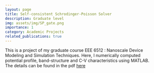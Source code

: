 ```yaml
---
layout: page
title: Self-consistent Schrodinger-Poisson Solver
description: Graduate level
img: assets/img/SP_gate.png
importance: 1
category: Academic Projects
related_publications: true
---
```


This is a project of my graduate course EEE 6512 : Nanoscale Device Modeling and Simulation Techniques. Here, I numerically computed potential profile, band-structure and C-V characteristics using MATLAB. The details can be found in the pdf [here][LINK]



[LINK]:https://drive.google.com/file/d/1LB5xJIIgQaJzWCPVgvUMAHO9gGPcVgsT/view?usp=sharing